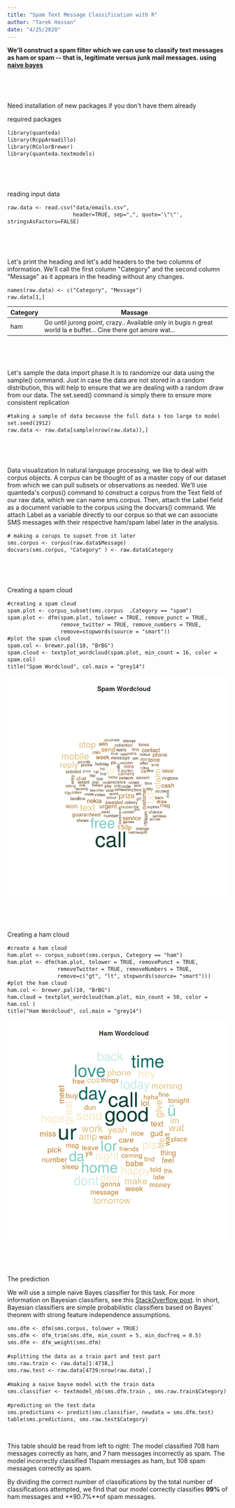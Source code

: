 ```yaml
---
title: "Spam Text Message Classification with R"
author: "Tarek Hassan"
date: "4/25/2020"
---
```


**We'll construct a spam filter which we can use to classify text messages as ham or spam -- that is, legitimate versus junk mail messages.
using <a href = "https://stackoverflow.com/questions/10059594/a-simple-explanation-of-naive-bayes-classification">naive bayes</a>**
<p>&nbsp;</p>
<p>&nbsp;</p>

Need installation of new packages if you don't have them already 

required packages 
```{r setup, include=TRUE }
library(quanteda)
library(RcppArmadillo)
library(RColorBrewer)
library(quanteda.textmodels)
```  


<p>&nbsp;</p>
<p>&nbsp;</p>

reading input data
```{r}
raw.data <- read.csv("data/emails.csv",
                     header=TRUE, sep=",", quote='\"\"', stringsAsFactors=FALSE)

```  

<p>&nbsp;</p>
<p>&nbsp;</p>

Let's print the heading and let's add headers to the two columns of information. We'll call the first column "Category" and the second column "Message" as it appears in the heading without any changes.

```{r, results=FALSE}
names(raw.data) <- c("Category", "Message")
raw.data[1,]
```  

Category | Massage
--- | --- 
ham | Go until jurong point, crazy.. Available only in bugis n great world la e buffet... Cine there got amore wat...


<p>&nbsp;</p>
<p>&nbsp;</p>
Let's sample the data import phase.It is to randomize our data using the sample() command. Just in case the data are not stored in a random distribution, this will help to ensure that we are dealing with a random draw from our data. The set.seed() command is simply there to ensure more consistent replication


```{r}
#taking a sample of data becaause the full data s too large to model
set.seed(1912)  
raw.data <- raw.data[sample(nrow(raw.data)),]
```


<p>&nbsp;</p>
<p>&nbsp;</p>

Data visualization In natural language processing, we like to deal with corpus objects. A corpus can be thought of as a master copy of our dataset from which we can pull subsets or observations as needed. We'll use quanteda's corpus() command to construct a corpus from the Text field of our raw data, which we can name sms.corpus. Then, attach the Label field as a document variable to the corpus using the docvars() command. We attach Label as a variable directly to our corpus so that we can associate SMS messages with their respective ham/spam label later in the analysis.


```{r}
# making a corups to supset from it later 
sms.corpus <- corpus(raw.data$Message) 
docvars(sms.corpus, "Category" ) <- raw.data$Category
```

<p>&nbsp;</p>
<p>&nbsp;</p>

Creating a spam cloud 

```{r eval=FALSE, warning=FALSE, , results=FALSE}
#creating a spam cloud 
spam.plot <- corpus_subset(sms.corpus  ,Category == "spam")  
spam.plot <- dfm(spam.plot, tolower = TRUE, remove_punct = TRUE,
                 remove_twitter = TRUE, remove_numbers = TRUE,
                 remove=stopwords(source = "smart"))
#plot the spam cloud 
spam.col <- brewer.pal(10, "BrBG")  
spam.cloud <- textplot_wordcloud(spam.plot, min_count = 16, color = spam.col)  
title("Spam Wordcloud", col.main = "grey14")
```
![Spam Cloud](images/spam_cloud.png)

<p>&nbsp;</p>
<p>&nbsp;</p>

Creating a ham cloud 

```{r eval=FALSE, warning=FALSE, , results=FALSE}
#create a ham cloud 
ham.plot <- corpus_subset(sms.corpus, Category == "ham")  
ham.plot <- dfm(ham.plot, tolower = TRUE, removePunct = TRUE,
                removeTwitter = TRUE, removeNumbers = TRUE,
                remove=c("gt", "lt", stopwords(source= "smart")))  
#plot the ham cloud 
ham.col <- brewer.pal(10, "BrBG")  
ham.cloud = textplot_wordcloud(ham.plot, min_count = 50, color = ham.col )  
title("Ham Wordcloud", col.main = "grey14")
```
![ham Cloud](images/ham_cloud.png)
<p>&nbsp;</p>
<p>&nbsp;</p>

The prediction

We will use a simple naive Bayes classifier for this task. For more information on Bayesian classifiers, see this [StackOverflow post](https://stackoverflow.com/questions/10059594/a-simple-explanation-of-naive-bayes-classification). In short, Bayesian classifiers are simple probabilistic classifiers based on Bayes' theorem with strong feature independence assumptions.


```{r warning=FALSE, , include=TRUE}
sms.dfm <- dfm(sms.corpus, tolower = TRUE)  
sms.dfm <- dfm_trim(sms.dfm, min_count = 5, min_docfreq = 0.5)  
sms.dfm <- dfm_weight(sms.dfm)  

#splitting the data as a train part and test part 
sms.raw.train <- raw.data[1:4738,]  
sms.raw.test <- raw.data[4739:nrow(raw.data),]

#making a naive bayse model with the train data 
sms.classifier <- textmodel_nb(sms.dfm.train , sms.raw.train$Category)  

#predicting on the test data 
sms.predictions <- predict(sms.classifier, newdata = sms.dfm.test)  
table(sms.predictions, sms.raw.test$Category)
```
<p>&nbsp;</p>
This table should be read from left to right: The model classified 708 ham messages correctly as ham, and 7 ham messages incorrectly as spam. The model incorrectly classified 11spam messages as ham, but 108 spam messages correctly as spam.

By dividing the correct number of classifications by the total number of classifications attempted, we find that our model correctly classifies **99%** of ham messages and **90.7%**of spam messages.





